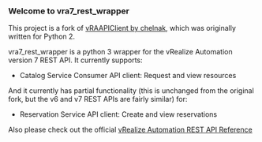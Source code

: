 ### Welcome to vra7\_rest\_wrapper

This project is a fork of [vRAAPIClient by chelnak](https://github.com/chelnak/vRAAPIClient), which was originally written for Python 2.

vra7\_rest\_wrapper is a python 3 wrapper for the vRealize Automation version 7 REST API. It currently supports:

* Catalog Service Consumer API client: Request and view resources

And it currently has partial functionality (this is unchanged from the original fork, but the v6 and v7 REST APIs are fairly similar) for:

* Reservation Service API client: Create and view reservations

Also please check out the official [vRealize Automation REST API Reference](http://pubs.vmware.com/vra-62/index.jsp#com.vmware.vra.restapi.doc/index.html)
